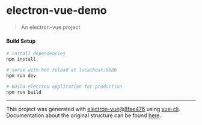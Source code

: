# electron-vue-demo

> An electron-vue project

#### Build Setup

``` bash
# install dependencies
npm install

# serve with hot reload at localhost:9080
npm run dev

# build electron application for production
npm run build


```

---

This project was generated with [electron-vue](https://github.com/SimulatedGREG/electron-vue)@[8fae476](https://github.com/SimulatedGREG/electron-vue/tree/8fae4763e9d225d3691b627e83b9e09b56f6c935) using [vue-cli](https://github.com/vuejs/vue-cli). Documentation about the original structure can be found [here](https://simulatedgreg.gitbooks.io/electron-vue/content/index.html).

